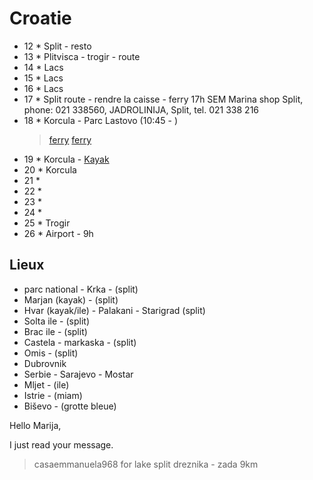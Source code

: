 # Croatie
* 12 * Split - resto
* 13 * Plitvisca - trogir - route 
* 14 * Lacs
* 15 * Lacs
* 16 * Lacs
* 17 * Split route - rendre la caisse - ferry 17h SEM Marina shop Split, phone: 021 338560, JADROLINIJA, Split, tel. 021 338 216
* 18 * Korcula - Parc Lastovo (10:45 - ) 
  > [ferry](http://www.korculainfo.com/ferries/ferry-catamaran-dubrovnik-sipan-mljet-korcula-lastovo/)
  > [ferry](http://krilo.aktiva-info.hr/eng/frmPregledSlobodnoEng.aspx)
* 19 * Korcula - [Kayak](https://www.facebook.com/Rent-a-kayak-tri-yak-or-boat-Korcula-796960290400008/)
* 20 * Korcula
* 21 * 
* 22 *
* 23 *
* 24 *
* 25 * Trogir
* 26 * Airport - 9h


## Lieux
- parc national - Krka - (split)
- Marjan (kayak) - (split)
- Hvar (kayak/ile) - Palakani - Starigrad (split)
- Solta ile - (split)
- Brac ile - (split)
- Castela - markaska - (split)
- Omis - (split)
- Dubrovnik
- Serbie - Sarajevo - Mostar
- Mljet - (ile)
- Istrie - (miam)
- Biševo - (grotte bleue)


Hello Marija,

I just read your message.
> casaemmanuela968 for lake split dreznika - zada 
9km
